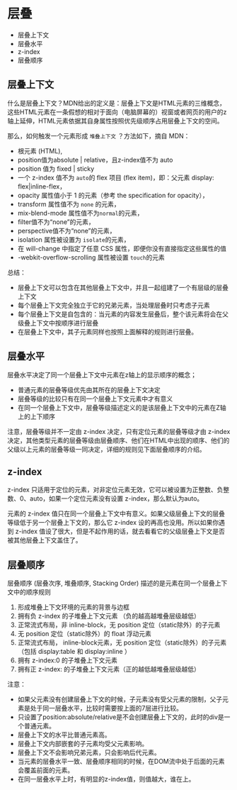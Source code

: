 # 层叠

+ 层叠上下文
+ 层叠水平
+ z-index
+ 层叠顺序

## 层叠上下文

什么是层叠上下文？MDN给出的定义是：层叠上下文是HTML元素的三维概念，这些HTML元素在一条假想的相对于面向（电脑屏幕的）视窗或者网页的用户的z轴上延伸，HTML元素依据其自身属性按照优先级顺序占用层叠上下文的空间。

那么，如何触发一个元素形成 `堆叠上下文` ？方法如下，摘自 MDN：

+ 根元素 (HTML),
+ position值为absolute | relative，且z-index值不为 auto
+ position 值为 fixed | sticky
+ 一个 z-index 值不为 `auto`的 flex 项目 (flex item)，即：父元素 display: flex|inline-flex，
+ opacity 属性值小于 1 的元素（参考 the specification for opacity），
+ transform 属性值不为 `none` 的元素，
+ mix-blend-mode 属性值不为`normal`的元素，
+ filter值不为“none”的元素，
+ perspective值不为“none”的元素，
+ isolation 属性被设置为 `isolate`的元素，
+ 在 will-change 中指定了任意 CSS 属性，即便你没有直接指定这些属性的值
+ -webkit-overflow-scrolling 属性被设置 `touch`的元素

总结：

+ 层叠上下文可以包含在其他层叠上下文中，并且一起组建了一个有层级的层叠上下文
+ 每个层叠上下文完全独立于它的兄弟元素，当处理层叠时只考虑子元素
+ 每个层叠上下文是自包含的：当元素的内容发生层叠后，整个该元素将会在父级叠上下文中按顺序进行层叠
+ 在层叠上下文中，其子元素同样也按照上面解释的规则进行层叠。

## 层叠水平

层叠水平决定了同一个层叠上下文中元素在z轴上的显示顺序的概念；

+ 普通元素的层叠等级优先由其所在的层叠上下文决定
+ 层叠等级的比较只有在同一个层叠上下文元素中才有意义
+ 在同一个层叠上下文中，层叠等级描述定义的是该层叠上下文中的元素在Z轴上的上下顺序

注意，层叠等级并不一定由 z-index 决定，只有定位元素的层叠等级才由 z-index 决定，其他类型元素的层叠等级由层叠顺序、他们在HTML中出现的顺序、他们的父级以上元素的层叠等级一同决定，详细的规则见下面层叠顺序的介绍。

## z-index

z-index 只适用于定位的元素，对非定位元素无效，它可以被设置为正整数、负整数、0、auto，如果一个定位元素没有设置 z-index，那么默认为auto。

元素的 z-index 值只在同一个层叠上下文中有意义。如果父级层叠上下文的层叠等级低于另一个层叠上下文的，那么它 z-index 设的再高也没用。所以如果你遇到 z-index 值设了很大，但是不起作用的话，就去看看它的父级层叠上下文是否被其他层叠上下文盖住了。

## 层叠顺序

层叠顺序 (层叠次序, 堆叠顺序, Stacking Order) 描述的是元素在同一个层叠上下文中的顺序规则

1. 形成堆叠上下文环境的元素的背景与边框
2. 拥有负 z-index 的子堆叠上下文元素 （负的越高越堆叠层级越低）
3. 正常流式布局，非 inline-block，无 position 定位（static除外）的子元素
4. 无 position 定位（static除外）的 float 浮动元素
5. 正常流式布局， inline-block元素，无 position 定位（static除外）的子元素（包括 display:table 和 display:inline ）
6. 拥有 z-index:0 的子堆叠上下文元素
7. 拥有正 z-index: 的子堆叠上下文元素（正的越低越堆叠层级越低）

注意：

+ 如果父元素没有创建层叠上下文的时候，子元素没有受父元素的限制，父子元素是处于同一层叠水平，比较时需要按上面的7层进行比较。
+ 只设置了position:absolute/relative是不会创建层叠上下文的，此时的div是一个普通元素。
+ 层叠上下文的水平比普通元素高。
+ 层叠上下文内部嵌套的子元素均受父元素影响。
+ 层叠上下文不会影响兄弟元素，只会影响后代元素。
+ 当元素的层叠水平一致、层叠顺序相同的时候，在DOM流中处于后面的元素会覆盖前面的元素。
+ 在同一层叠水平上时，有明显的z-index值，则值越大，谁在上。
